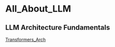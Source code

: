 # All_About_LLM
## LLM Architecture Fundamentals
[Transformers_Arch](Transformers_Arch/attention_research_1.webp)